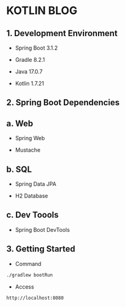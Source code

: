 # KOTLIN BLOG

## 1. Development Environment

- Spring Boot 3.1.2

- Gradle 8.2.1

- Java 17.0.7

- Kotlin 1.7.21

## 2. Spring Boot Dependencies

## a. Web

- Spring Web

- Mustache

## b. SQL

- Spring Data JPA

- H2 Database

## c. Dev Toools

- Spring Boot DevTools

## 3. Getting Started

- Command
```sh
./gradlew bootRun
```

- Access
```sh
http://localhost:8080
```
